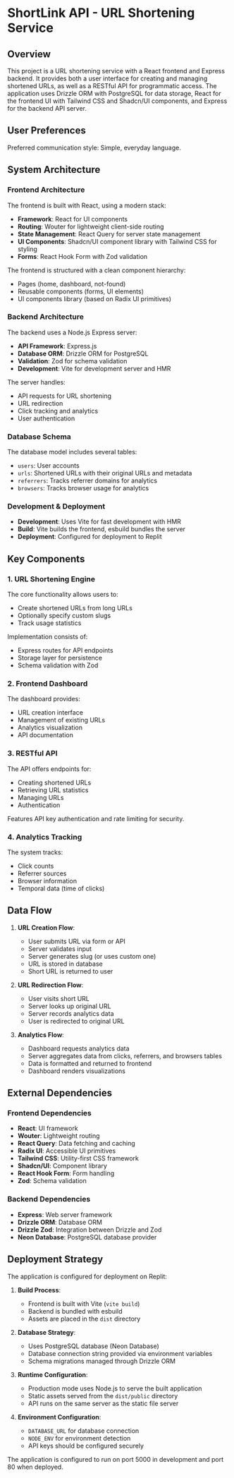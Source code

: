 # ShortLink API - URL Shortening Service

## Overview

This project is a URL shortening service with a React frontend and Express backend. It provides both a user interface for creating and managing shortened URLs, as well as a RESTful API for programmatic access. The application uses Drizzle ORM with PostgreSQL for data storage, React for the frontend UI with Tailwind CSS and Shadcn/UI components, and Express for the backend API server.

## User Preferences

Preferred communication style: Simple, everyday language.

## System Architecture

### Frontend Architecture

The frontend is built with React, using a modern stack:
- **Framework**: React for UI components
- **Routing**: Wouter for lightweight client-side routing
- **State Management**: React Query for server state management
- **UI Components**: Shadcn/UI component library with Tailwind CSS for styling
- **Forms**: React Hook Form with Zod validation

The frontend is structured with a clean component hierarchy:
- Pages (home, dashboard, not-found)
- Reusable components (forms, UI elements)
- UI components library (based on Radix UI primitives)

### Backend Architecture

The backend uses a Node.js Express server:
- **API Framework**: Express.js
- **Database ORM**: Drizzle ORM for PostgreSQL
- **Validation**: Zod for schema validation
- **Development**: Vite for development server and HMR

The server handles:
- API requests for URL shortening
- URL redirection
- Click tracking and analytics
- User authentication

### Database Schema

The database model includes several tables:
- `users`: User accounts
- `urls`: Shortened URLs with their original URLs and metadata
- `referrers`: Tracks referrer domains for analytics
- `browsers`: Tracks browser usage for analytics

### Development & Deployment

- **Development**: Uses Vite for fast development with HMR
- **Build**: Vite builds the frontend, esbuild bundles the server
- **Deployment**: Configured for deployment to Replit

## Key Components

### 1. URL Shortening Engine

The core functionality allows users to:
- Create shortened URLs from long URLs
- Optionally specify custom slugs
- Track usage statistics

Implementation consists of:
- Express routes for API endpoints
- Storage layer for persistence
- Schema validation with Zod

### 2. Frontend Dashboard

The dashboard provides:
- URL creation interface
- Management of existing URLs
- Analytics visualization
- API documentation

### 3. RESTful API

The API offers endpoints for:
- Creating shortened URLs
- Retrieving URL statistics
- Managing URLs
- Authentication

Features API key authentication and rate limiting for security.

### 4. Analytics Tracking

The system tracks:
- Click counts
- Referrer sources
- Browser information
- Temporal data (time of clicks)

## Data Flow

1. **URL Creation Flow**:
   - User submits URL via form or API
   - Server validates input
   - Server generates slug (or uses custom one)
   - URL is stored in database
   - Short URL is returned to user

2. **URL Redirection Flow**:
   - User visits short URL
   - Server looks up original URL
   - Server records analytics data
   - User is redirected to original URL

3. **Analytics Flow**:
   - Dashboard requests analytics data
   - Server aggregates data from clicks, referrers, and browsers tables
   - Data is formatted and returned to frontend
   - Dashboard renders visualizations

## External Dependencies

### Frontend Dependencies
- **React**: UI framework
- **Wouter**: Lightweight routing
- **React Query**: Data fetching and caching
- **Radix UI**: Accessible UI primitives
- **Tailwind CSS**: Utility-first CSS framework
- **Shadcn/UI**: Component library
- **React Hook Form**: Form handling
- **Zod**: Schema validation

### Backend Dependencies
- **Express**: Web server framework
- **Drizzle ORM**: Database ORM
- **Drizzle Zod**: Integration between Drizzle and Zod
- **Neon Database**: PostgreSQL database provider

## Deployment Strategy

The application is configured for deployment on Replit:

1. **Build Process**:
   - Frontend is built with Vite (`vite build`)
   - Backend is bundled with esbuild
   - Assets are placed in the `dist` directory

2. **Database Strategy**:
   - Uses PostgreSQL database (Neon Database)
   - Database connection string provided via environment variables
   - Schema migrations managed through Drizzle ORM

3. **Runtime Configuration**:
   - Production mode uses Node.js to serve the built application
   - Static assets served from the `dist/public` directory
   - API runs on the same server as the static file server

4. **Environment Configuration**:
   - `DATABASE_URL` for database connection
   - `NODE_ENV` for environment detection
   - API keys should be configured securely

The application is configured to run on port 5000 in development and port 80 when deployed.